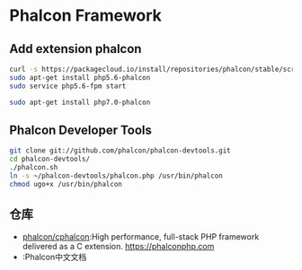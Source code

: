 # Phalcon Framework

## Add extension phalcon

```sh
curl -s https://packagecloud.io/install/repositories/phalcon/stable/script.deb.sh | sudo bash
sudo apt-get install php5.6-phalcon
sudo service php5.6-fpm start

sudo apt-get install php7.0-phalcon
```

## Phalcon Developer Tools

```sh
git clone git://github.com/phalcon/phalcon-devtools.git
cd phalcon-devtools/
./phalcon.sh
ln -s ~/phalcon-devtools/phalcon.php /usr/bin/phalcon
chmod ugo+x /usr/bin/phalcon
```

## 仓库

- [phalcon/cphalcon](https://github.com/phalcon/cphalcon):High performance, full-stack PHP framework delivered as a C extension. <https://phalconphp.com>
- [](http://docs.iphalcon.cn/):Phalcon中文文档

